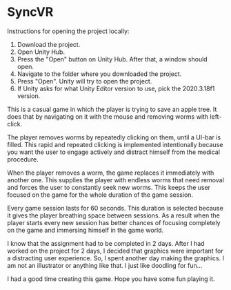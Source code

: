 # SyncVR
Instructions for opening the project locally:
1) Download the project.
2) Open Unity Hub.
3) Press the "Open" button on Unity Hub. After that, a window should open.
4) Navigate to the folder where you downloaded the project.
5) Press "Open". Unity will try to open the project.
6) If Unity asks for what Unity Editor version to use, pick the 2020.3.18f1 version.


This is a casual game in which the player is trying to save an apple tree. It does that by navigating on it with the mouse and removing worms with left-click.

The player removes worms by repeatedly clicking on them, until a UI-bar is filled. This rapid and repeated clicking is
implemented intentionally because you want the user to engage actively and distract himself from the medical procedure.

When the player removes a worm, the game replaces it immediately with another one. This supplies the player with endless worms that need removal and forces the user to constantly seek new worms.
This keeps the user focused on the game for the whole duration of the game session.

Every game session lasts for 60 seconds. This duration is selected because it gives the player breathing space between sessions. As a result when the player starts
every new session has better chances of focusing completely on the game and immersing himself in the game world.

I know that the assignment had to be completed in 2 days. After I had worked on the project for 2 days, I decided that graphics were important for a distracting user experience.
So, I spent another day making the graphics. I am not an illustrator or anything like that. I just like doodling for fun...

I had a good time creating this game. Hope you have some fun playing it.